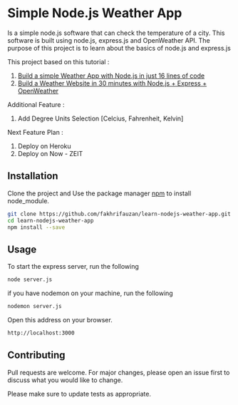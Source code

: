 # Simple Node.js Weather App

Is a simple node.js software that can check the temperature of a city. This software is built using node.js, express.js and OpenWeather API. The purpose of this project is to learn about the basics of node.js and express.js

This project based on this tutorial :
1. [Build a simple Weather App with Node.js in just 16 lines of code](https://codeburst.io/build-a-simple-weather-app-with-node-js-in-just-16-lines-of-code-32261690901d)
2. [Build a Weather Website in 30 minutes with Node.js + Express + OpenWeather](https://codeburst.io/build-a-weather-website-in-30-minutes-with-node-js-express-openweather-a317f904897b)

Additional Feature :
1. Add Degree Units Selection [Celcius, Fahrenheit, Kelvin]

Next Feature Plan :
1. Deploy on Heroku
2. Deploy on Now - ZEIT

## Installation

Clone the project and Use the package manager [npm](https://www.npmjs.com/) to install node_module.

```bash
git clone https://github.com/fakhrifauzan/learn-nodejs-weather-app.git
cd learn-nodejs-weather-app
npm install --save
```

## Usage

To start the express server, run the following
```bash
node server.js
```
if you have nodemon on your machine, run the following
```bash
nodemon server.js
```
Open this address on your browser.
```bash
http://localhost:3000
```


## Contributing
Pull requests are welcome. For major changes, please open an issue first to discuss what you would like to change.

Please make sure to update tests as appropriate.